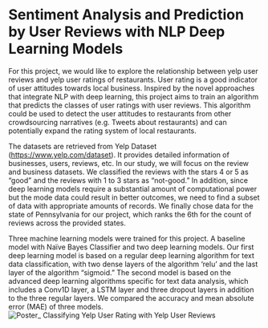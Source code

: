 # Sentiment Analysis and Prediction by User Reviews with NLP Deep Learning Models
For this project, we would like to explore the relationship between yelp user reviews and yelp user ratings of restaurants. User rating is a good indicator of user attitudes towards local business. Inspired by the novel approaches that integrate NLP with deep learning, this project aims to train an algorithm that predicts the classes of user ratings with user reviews. This algorithm could be used to detect the user attitudes to restaurants from other crowdsourcing narratives (e.g. Tweets about restaurants) and can potentially expand the rating system of local restaurants. 

The datasets are retrieved from Yelp Dataset (https://www.yelp.com/dataset). It provides detailed information of businesses, users, reviews, etc. In our study, we will focus on the review and business datasets. We classified the reviews with the stars 4 or 5 as “good” and the reviews with 1 to 3 stars as “not-good.” In addition, since deep learning models require a substantial amount of computational power but the mode data could result in better outcomes, we need to find a subset of data with appropriate amounts of records. We finally chose data for the state of Pennsylvania for our project, which ranks the 6th for the count of reviews across the provided states.

Three machine learning models were trained for this project. A baseline model with Naïve Bayes Classifier and two deep learning models. Our first deep learning model is based on a regular deep learning algorithm for text data classification, with two dense layers of the algorithm ‘relu’ and the last layer of the algorithm “sigmoid.” The second model is based on the advanced deep learning algorithms specific for text data analysis, which includes a Conv1D layer, a LSTM layer and three dropout layers in addition to the three regular layers.  We compared the accuracy and mean absolute error (MAE) of three models. 
![Poster_ Classifying Yelp User Rating with Yelp User Reviews](https://user-images.githubusercontent.com/54957469/119426199-c50e3d00-bcd6-11eb-9fce-ac7690411a9a.jpg)
